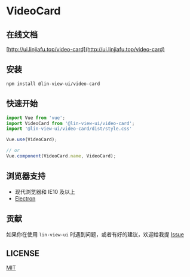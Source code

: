 # VideoCard


## 在线文档

[http://ui.linjiafu.top/video-card](http://ui.linjiafu.top/video-card)


## 安装

```
npm install @lin-view-ui/video-card
```

## 快速开始

```javascript
import Vue from 'vue';
import VideoCard from '@lin-view-ui/video-card';
import '@lin-view-ui/video-card/dist/style.css'

Vue.use(VideoCard);

// or
Vue.component(VideoCard.name, VideoCard);
```

## 浏览器支持

- 现代浏览器和 IE10 及以上
- [Electron](http://electron.atom.io/)

## 贡献

如果你在使用 `lin-view-ui` 时遇到问题，或者有好的建议，欢迎给我提 [Issue](https://github.com/c10342/lin-view-ui/issues)

## LICENSE

[MIT](https://github.com/c10342/lin-view-ui/blob/master/LICENSE)

